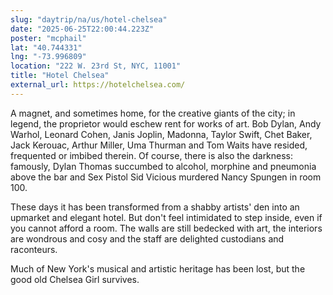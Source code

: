 ```yaml
---
slug: "daytrip/na/us/hotel-chelsea"
date: "2025-06-25T22:00:44.223Z"
poster: "mcphail"
lat: "40.744331"
lng: "-73.996809"
location: "222 W. 23rd St, NYC, 11001"
title: "Hotel Chelsea"
external_url: https://hotelchelsea.com/
---
```

A magnet, and sometimes home, for the creative giants of the city; in legend, the proprietor would eschew rent for works of art. Bob Dylan, Andy Warhol, Leonard Cohen, Janis Joplin, Madonna, Taylor Swift, Chet Baker, Jack Kerouac, Arthur Miller, Uma Thurman and Tom Waits have resided, frequented or imbibed therein. Of course, there is also the darkness: famously, Dylan Thomas succumbed to alcohol, morphine and pneumonia above the bar and Sex Pistol Sid Vicious murdered Nancy Spungen in room 100.

These days it has been transformed from a shabby artists' den into an upmarket and elegant hotel. But don't feel intimidated to step inside, even if you cannot afford a room. The walls are still bedecked with art, the interiors are wondrous and cosy and the staff are delighted custodians and raconteurs.

Much of New York's musical and artistic heritage has been lost, but the good old Chelsea Girl survives.